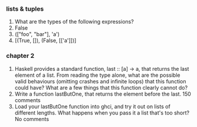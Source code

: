 

### lists & tuples
1. What are the types of the following expressions?
  1. False
  2. (["foo", "bar"], 'a')
  3. [(True, []), (False, [['a']])]

### chapter 2
1. Haskell provides a standard function, last :: [a] -> a, that returns the last element of a list. From reading the type alone, what are the possible valid behaviours (omitting crashes and infinite loops) that this function could have? What are a few things that this function clearly cannot do?
2. Write a function lastButOne, that returns the element before the last. 150 comments
3. Load your lastButOne function into ghci, and try it out on lists of different lengths. What happens when you pass it a list that's too short? No comments
